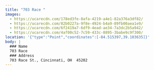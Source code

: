 ```yaml
---
title: "703 Race "
images:
  - https://ucarecdn.com/178ed3fe-8afa-4219-a4e1-82a376a3df82/
  - https://ucarecdn.com/82b0227a-9f8e-4924-b4a9-89fb00aea1e9/
  - https://ucarecdn.com/6f2419a7-6df9-4ead-ae34-7a3dc2b5a942/
  - https://ucarecdn.com/4af00c52-7c59-433c-8895-3babe9c9f300/
location: '{"type":"Point","coordinates":[-84.515397,39.103635]}'
body: |
  ### Name
  703 Race 
  ### Address
  703 Race St., Cincinnati, OH  45202
---
```

